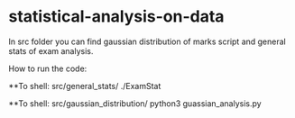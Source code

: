 # statistical-analysis-on-data

In src folder you can find gaussian distribution of marks script and general stats of exam analysis.

How to run the code:

**To shell: src/general_stats/ ./ExamStat

**To shell: src/gaussian_distribution/ python3 guassian_analysis.py
